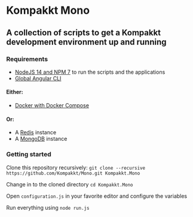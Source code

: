 # Kompakkt Mono

## A collection of scripts to get a Kompakkt development environment up and running

### Requirements

- [NodeJS 14 and NPM 7](https://nodejs.org/en/download/) to run the scripts and the applications
- [Global Angular CLI](https://angular.io/cli#installing-angular-cli)

#### Either:
- [Docker with Docker Compose](https://docs.docker.com/compose/install/)

#### Or:
- A [Redis](https://redis.io/) instance
- A [MongoDB](https://www.mongodb.com/) instance

### Getting started

Clone this repository recursively:
```git clone --recursive https://github.com/Kompakkt/Mono.git Kompakkt.Mono```

Change in to the cloned directory
```cd Kompakkt.Mono```

Open ```configuration.js``` in your favorite editor and configure the variables

Run everything using
```node run.js```

